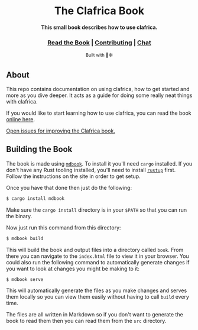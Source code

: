 <div align="center">

  <h1>The Clafrica Book</h1>

  <strong>This small book describes how to use clafrica.</strong>

  <h3>
    <a href="https://pythonbrad.github.io/clafrica-man/">Read the Book</a>
    <span> | </span>
    <a href="https://github.com/pythonbrad/clafrica/blob/main/CONTRIBUTING.md">Contributing</a>
    <span> | </span>
    <a href="https://discord.gg/vybUPCFV">Chat</a>
  </h3>

  <sub>Built with 🦀🕸</sub>
</div>

## About

This repo contains documentation on using clafrica, how
to get started and more as you dive deeper. It acts as a guide for doing some really neat things with clafrica.

If you would like to start learning how to use clafrica,
 you can read the book [online here][book].

[Open issues for improving the Clafrica book.][book-issues]

## Building the Book

The book is made using [`mdbook`][mdbook]. To install it you'll need `cargo`
installed. If you don't have any Rust tooling installed, you'll need to install
[`rustup`][rustup] first. Follow the instructions on the site in order to get
setup.

Once you have that done then just do the following:

```bash
$ cargo install mdbook
```

Make sure the `cargo install` directory is in your `$PATH` so that you can run
the binary.

Now just run this command from this directory:

```bash
$ mdbook build
```

This will build the book and output files into a directory called `book`. From
there you can navigate to the `index.html` file to view it in your browser. You
could also run the following command to automatically generate changes if you
want to look at changes you might be making to it:

```bash
$ mdbook serve
```

This will automatically generate the files as you make changes and serves them
locally so you can view them easily without having to call `build` every time.

The files are all written in Markdown so if you don't want to generate the book
to read them then you can read them from the `src` directory.

[mdbook]: https://github.com/rust-lang-nursery/mdBook
[rustup]: https://github.com/rust-lang-nursery/rustup.rs/
[book]: https://pythonbrad.github.io/clafrica-man
[book-issues]: https://github.com/pythonbrad/clafrica-man/issues
